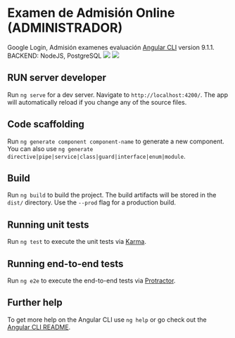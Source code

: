 # Examen de Admisión Online (ADMINISTRADOR)
Google Login, Admisión examenes evaluación
[Angular CLI](https://github.com/angular/angular-cli) version 9.1.1.
BACKEND: NodeJS, PostgreSQL
<img src="https://i.ibb.co/9ZP9GgY/Examenes-Supervisor1.jpg">
<img src="https://i.ibb.co/n649Rj6/das31.jpg">


## RUN server developer

Run `ng serve` for a dev server. Navigate to `http://localhost:4200/`. The app will automatically reload if you change any of the source files.

## Code scaffolding

Run `ng generate component component-name` to generate a new component. You can also use `ng generate directive|pipe|service|class|guard|interface|enum|module`.

## Build

Run `ng build` to build the project. The build artifacts will be stored in the `dist/` directory. Use the `--prod` flag for a production build.

## Running unit tests

Run `ng test` to execute the unit tests via [Karma](https://karma-runner.github.io).

## Running end-to-end tests

Run `ng e2e` to execute the end-to-end tests via [Protractor](http://www.protractortest.org/).

## Further help

To get more help on the Angular CLI use `ng help` or go check out the [Angular CLI README](https://github.com/angular/angular-cli/blob/master/README.md).
